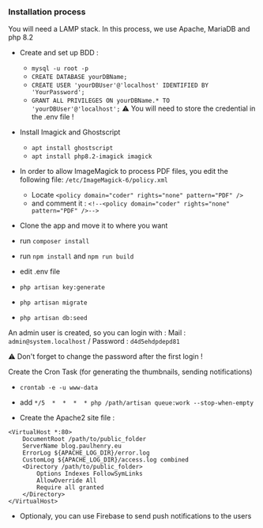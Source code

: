 ### Installation process

You will need a LAMP stack. In this process, we use Apache, MariaDB and php 8.2
- Create and set up BDD :
    - `mysql -u root -p`
    - `CREATE DATABASE yourDBName;`
    - `CREATE USER 'yourDBUser'@'localhost' IDENTIFIED BY 'YourPassword';`
    - `GRANT ALL PRIVILEGES ON yourDBName.* TO 'yourDBUser'@'localhost';`
⚠️ You will need to store the credential in the .env file !

- Install Imagick and Ghostscript
    - `apt install ghostscript`
    - `apt install php8.2-imagick imagick`
- In order to allow ImageMagick to process PDF files, you edit the following file: `/etc/ImageMagick-6/policy.xml`
    - Locate `<policy domain="coder" rights="none" pattern="PDF" />`
    - and comment it : `<!--<policy domain="coder" rights="none" pattern="PDF" />-->`
- Clone the app and move it to where you want
- run `composer install`
- run `npm install` and `npm run build`
- edit .env file
- `php artisan key:generate`
- `php artisan migrate`
- `php artisan db:seed`

An admin user is created, so you can login with : Mail : `admin@system.localhost` / Password : `d4d5ehdpdepd81 `

⚠️ Don't forget to change the password after the first login !

Create the Cron Task (for generating the thumbnails, sending notifications)
- `crontab -e -u www-data`
- add `*/5  *  *  *  * php /path/artisan queue:work --stop-when-empty`

- Create the Apache2 site file :
```
<VirtualHost *:80>
    DocumentRoot /path/to/public_folder
    ServerName blog.paulhenry.eu
    ErrorLog ${APACHE_LOG_DIR}/error.log
    CustomLog ${APACHE_LOG_DIR}/access.log combined
    <Directory /path/to/public_folder>
        Options Indexes FollowSymLinks
        AllowOverride All
        Require all granted
    </Directory>
</VirtualHost>
```

- Optionaly, you can use Firebase to send push notifications to the users
